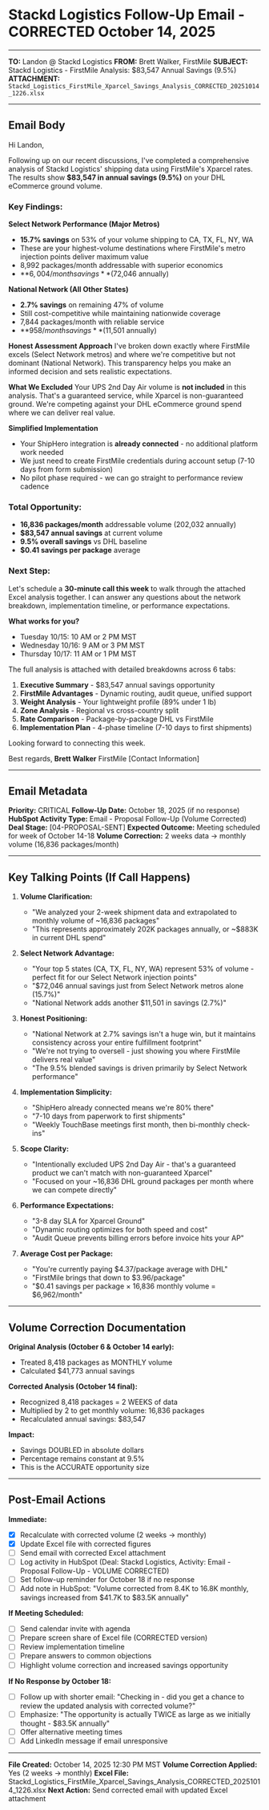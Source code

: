 # Stackd Logistics Follow-Up Email - CORRECTED October 14, 2025

---

**TO:** Landon @ Stackd Logistics
**FROM:** Brett Walker, FirstMile
**SUBJECT:** Stackd Logistics - FirstMile Analysis: $83,547 Annual Savings (9.5%)
**ATTACHMENT:** `Stackd_Logistics_FirstMile_Xparcel_Savings_Analysis_CORRECTED_20251014_1226.xlsx`

---

## Email Body

Hi Landon,

Following up on our recent discussions, I've completed a comprehensive analysis of Stackd Logistics' shipping data using FirstMile's Xparcel rates. The results show **$83,547 in annual savings (9.5%)** on your DHL eCommerce ground volume.

### Key Findings:

**Select Network Performance (Major Metros)**
- **15.7% savings** on 53% of your volume shipping to CA, TX, FL, NY, WA
- These are your highest-volume destinations where FirstMile's metro injection points deliver maximum value
- 8,992 packages/month addressable with superior economics
- **$6,004/month savings** ($72,046 annually)

**National Network (All Other States)**
- **2.7% savings** on remaining 47% of volume
- Still cost-competitive while maintaining nationwide coverage
- 7,844 packages/month with reliable service
- **$958/month savings** ($11,501 annually)

**Honest Assessment Approach**
I've broken down exactly where FirstMile excels (Select Network metros) and where we're competitive but not dominant (National Network). This transparency helps you make an informed decision and sets realistic expectations.

**What We Excluded**
Your UPS 2nd Day Air volume is **not included** in this analysis. That's a guaranteed service, while Xparcel is non-guaranteed ground. We're competing against your DHL eCommerce ground spend where we can deliver real value.

**Simplified Implementation**
- Your ShipHero integration is **already connected** - no additional platform work needed
- We just need to create FirstMile credentials during account setup (7-10 days from form submission)
- No pilot phase required - we can go straight to performance review cadence

### Total Opportunity:
- **16,836 packages/month** addressable volume (202,032 annually)
- **$83,547 annual savings** at current volume
- **9.5% overall savings** vs DHL baseline
- **$0.41 savings per package** average

### Next Step:

Let's schedule a **30-minute call this week** to walk through the attached Excel analysis together. I can answer any questions about the network breakdown, implementation timeline, or performance expectations.

**What works for you?**
- Tuesday 10/15: 10 AM or 2 PM MST
- Wednesday 10/16: 9 AM or 3 PM MST
- Thursday 10/17: 11 AM or 1 PM MST

The full analysis is attached with detailed breakdowns across 6 tabs:
1. **Executive Summary** - $83,547 annual savings opportunity
2. **FirstMile Advantages** - Dynamic routing, audit queue, unified support
3. **Weight Analysis** - Your lightweight profile (89% under 1 lb)
4. **Zone Analysis** - Regional vs cross-country split
5. **Rate Comparison** - Package-by-package DHL vs FirstMile
6. **Implementation Plan** - 4-phase timeline (7-10 days to first shipments)

Looking forward to connecting this week.

Best regards,
**Brett Walker**
FirstMile
[Contact Information]

---

## Email Metadata

**Priority:** CRITICAL
**Follow-Up Date:** October 18, 2025 (if no response)
**HubSpot Activity Type:** Email - Proposal Follow-Up (Volume Corrected)
**Deal Stage:** [04-PROPOSAL-SENT]
**Expected Outcome:** Meeting scheduled for week of October 14-18
**Volume Correction:** 2 weeks data → monthly volume (16,836 packages/month)

---

## Key Talking Points (If Call Happens)

1. **Volume Clarification:**
   - "We analyzed your 2-week shipment data and extrapolated to monthly volume of ~16,836 packages"
   - "This represents approximately 202K packages annually, or ~$883K in current DHL spend"

2. **Select Network Advantage:**
   - "Your top 5 states (CA, TX, FL, NY, WA) represent 53% of volume - perfect fit for our Select Network injection points"
   - "$72,046 annual savings just from Select Network metros alone (15.7%)"
   - "National Network adds another $11,501 in savings (2.7%)"

3. **Honest Positioning:**
   - "National Network at 2.7% savings isn't a huge win, but it maintains consistency across your entire fulfillment footprint"
   - "We're not trying to oversell - just showing you where FirstMile delivers real value"
   - "The 9.5% blended savings is driven primarily by Select Network performance"

4. **Implementation Simplicity:**
   - "ShipHero already connected means we're 80% there"
   - "7-10 days from paperwork to first shipments"
   - "Weekly TouchBase meetings first month, then bi-monthly check-ins"

5. **Scope Clarity:**
   - "Intentionally excluded UPS 2nd Day Air - that's a guaranteed product we can't match with non-guaranteed Xparcel"
   - "Focused on your ~16,836 DHL ground packages per month where we can compete directly"

6. **Performance Expectations:**
   - "3-8 day SLA for Xparcel Ground"
   - "Dynamic routing optimizes for both speed and cost"
   - "Audit Queue prevents billing errors before invoice hits your AP"

7. **Average Cost per Package:**
   - "You're currently paying $4.37/package average with DHL"
   - "FirstMile brings that down to $3.96/package"
   - "$0.41 savings per package × 16,836 monthly volume = $6,962/month"

---

## Volume Correction Documentation

**Original Analysis (October 6 & October 14 early):**
- Treated 8,418 packages as MONTHLY volume
- Calculated $41,773 annual savings

**Corrected Analysis (October 14 final):**
- Recognized 8,418 packages = 2 WEEKS of data
- Multiplied by 2 to get monthly volume: 16,836 packages
- Recalculated annual savings: $83,547

**Impact:**
- Savings DOUBLED in absolute dollars
- Percentage remains constant at 9.5%
- This is the ACCURATE opportunity size

---

## Post-Email Actions

**Immediate:**
- [x] Recalculate with corrected volume (2 weeks → monthly)
- [x] Update Excel file with corrected figures
- [ ] Send email with corrected Excel attachment
- [ ] Log activity in HubSpot (Deal: Stackd Logistics, Activity: Email - Proposal Follow-Up - VOLUME CORRECTED)
- [ ] Set follow-up reminder for October 18 if no response
- [ ] Add note in HubSpot: "Volume corrected from 8.4K to 16.8K monthly, savings increased from $41.7K to $83.5K annually"

**If Meeting Scheduled:**
- [ ] Send calendar invite with agenda
- [ ] Prepare screen share of Excel file (CORRECTED version)
- [ ] Review implementation timeline
- [ ] Prepare answers to common objections
- [ ] Highlight volume correction and increased savings opportunity

**If No Response by October 18:**
- [ ] Follow up with shorter email: "Checking in - did you get a chance to review the updated analysis with corrected volume?"
- [ ] Emphasize: "The opportunity is actually TWICE as large as we initially thought - $83.5K annually"
- [ ] Offer alternative meeting times
- [ ] Add LinkedIn message if email unresponsive

---

**File Created:** October 14, 2025 12:30 PM MST
**Volume Correction Applied:** Yes (2 weeks → monthly)
**Excel File:** Stackd_Logistics_FirstMile_Xparcel_Savings_Analysis_CORRECTED_20251014_1226.xlsx
**Next Action:** Send corrected email with updated Excel attachment

